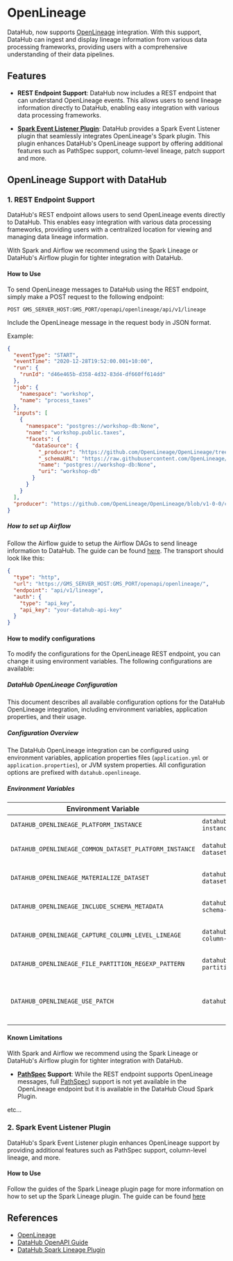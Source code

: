 # OpenLineage

DataHub, now supports [OpenLineage](https://openlineage.io/) integration. With this support, DataHub can ingest and display lineage information from various data processing frameworks, providing users with a comprehensive understanding of their data pipelines.

## Features

- **REST Endpoint Support**: DataHub now includes a REST endpoint that can understand OpenLineage events. This allows users to send lineage information directly to DataHub, enabling easy integration with various data processing frameworks.

- **[Spark Event Listener Plugin](https://docs.datahub.com/docs/metadata-integration/java/acryl-spark-lineage)**: DataHub provides a Spark Event Listener plugin that seamlessly integrates OpenLineage's Spark plugin. This plugin enhances DataHub's OpenLineage support by offering additional features such as PathSpec support, column-level lineage, patch support and more.

## OpenLineage Support with DataHub

### 1. REST Endpoint Support

DataHub's REST endpoint allows users to send OpenLineage events directly to DataHub. This enables easy integration with various data processing frameworks, providing users with a centralized location for viewing and managing data lineage information.

With Spark and Airflow we recommend using the Spark Lineage or DataHub's Airflow plugin for tighter integration with DataHub.

#### How to Use

To send OpenLineage messages to DataHub using the REST endpoint, simply make a POST request to the following endpoint:

```
POST GMS_SERVER_HOST:GMS_PORT/openapi/openlineage/api/v1/lineage
```

Include the OpenLineage message in the request body in JSON format.

Example:

```json
{
  "eventType": "START",
  "eventTime": "2020-12-28T19:52:00.001+10:00",
  "run": {
    "runId": "d46e465b-d358-4d32-83d4-df660ff614dd"
  },
  "job": {
    "namespace": "workshop",
    "name": "process_taxes"
  },
  "inputs": [
    {
      "namespace": "postgres://workshop-db:None",
      "name": "workshop.public.taxes",
      "facets": {
        "dataSource": {
          "_producer": "https://github.com/OpenLineage/OpenLineage/tree/0.10.0/integration/airflow",
          "_schemaURL": "https://raw.githubusercontent.com/OpenLineage/OpenLineage/main/spec/OpenLineage.json#/definitions/DataSourceDatasetFacet",
          "name": "postgres://workshop-db:None",
          "uri": "workshop-db"
        }
      }
    }
  ],
  "producer": "https://github.com/OpenLineage/OpenLineage/blob/v1-0-0/client"
}
```

##### How to set up Airflow

Follow the Airflow guide to setup the Airflow DAGs to send lineage information to DataHub. The guide can be found [here](https://airflow.apache.org/docs/apache-airflow-providers-openlineage/stable/guides/user.html).
The transport should look like this:

```json
{
  "type": "http",
  "url": "https://GMS_SERVER_HOST:GMS_PORT/openapi/openlineage/",
  "endpoint": "api/v1/lineage",
  "auth": {
    "type": "api_key",
    "api_key": "your-datahub-api-key"
  }
}
```

#### How to modify configurations
To modify the configurations for the OpenLineage REST endpoint, you can change it using environment variables. The following configurations are available:

##### DataHub OpenLineage Configuration

This document describes all available configuration options for the DataHub OpenLineage integration, including environment variables, application properties, and their usage.

##### Configuration Overview

The DataHub OpenLineage integration can be configured using environment variables, application properties files (`application.yml` or `application.properties`), or JVM system properties. All configuration options are prefixed with `datahub.openlineage`.

##### Environment Variables


| Environment Variable | Property | Type | Default | Description |
|---------------------|----------|------|---------|-------------|
| `DATAHUB_OPENLINEAGE_PLATFORM_INSTANCE` | `datahub.openlineage.platform-instance` | String | `null` | Specific platform instance identifier |
| `DATAHUB_OPENLINEAGE_COMMON_DATASET_PLATFORM_INSTANCE` | `datahub.openlineage.common-dataset-platform-instance` | String | `null` | Common platform instance for datasets |
| `DATAHUB_OPENLINEAGE_MATERIALIZE_DATASET` | `datahub.openlineage.materialize-dataset` | Boolean | `true` | Whether to materialize dataset entities |
| `DATAHUB_OPENLINEAGE_INCLUDE_SCHEMA_METADATA` | `datahub.openlineage.include-schema-metadata` | Boolean | `true` | Whether to include schema metadata in lineage |
| `DATAHUB_OPENLINEAGE_CAPTURE_COLUMN_LEVEL_LINEAGE` | `datahub.openlineage.capture-column-level-lineage` | Boolean | `true` | Whether to capture column-level lineage information |
| `DATAHUB_OPENLINEAGE_FILE_PARTITION_REGEXP_PATTERN` | `datahub.openlineage.file-partition-regexp-pattern` | String | `null` | Regular expression pattern for file partition detection |
| `DATAHUB_OPENLINEAGE_USE_PATCH` | `datahub.openlineage.use-patch` | Boolean | `false` | Whether to use patch operations for lineage/incremental lineage |


#### Known Limitations

With Spark and Airflow we recommend using the Spark Lineage or DataHub's Airflow plugin for tighter integration with DataHub.

- **[PathSpec](https://docs.datahub.com/docs/metadata-integration/java/acryl-spark-lineage/#configuring-hdfs-based-dataset-urns) Support**: While the REST endpoint supports OpenLineage messages, full [PathSpec](https://docs.datahub.com/docs/metadata-integration/java/acryl-spark-lineage/#configuring-hdfs-based-dataset-urns)) support is not yet available in the OpenLineage endpoint but it is available in the DataHub Cloud Spark Plugin.

etc...

### 2. Spark Event Listener Plugin

DataHub's Spark Event Listener plugin enhances OpenLineage support by providing additional features such as PathSpec support, column-level lineage, and more.

#### How to Use

Follow the guides of the Spark Lineage plugin page for more information on how to set up the Spark Lineage plugin. The guide can be found [here](https://docs.datahub.com/docs/metadata-integration/java/acryl-spark-lineage)

## References

- [OpenLineage](https://openlineage.io/)
- [DataHub OpenAPI Guide](../api/openapi/openapi-usage-guide.md)
- [DataHub Spark Lineage Plugin](https://docs.datahub.com/docs/metadata-integration/java/acryl-spark-lineage)
